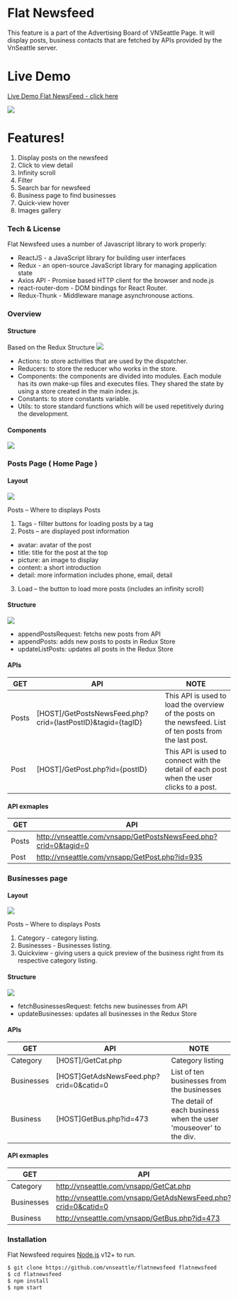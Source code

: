 # Flat Newsfeed

This feature is a part of the Advertising Board of VNSeattle Page. It will display posts, business contacts that are fetched by APIs provided by the VnSeattle server.

# Live Demo
[Live Demo Flat NewsFeed - click here](https://master.d2tb1gog3fr3bu.amplifyapp.com/)

<img src='http://vnseattle.com/vnsmarket-design/sreenshots1.jpg' />


# Features!

  1. Display posts on the newsfeed
  2. Click to view detail
  3. Infinity scroll
  4. Filter
  5. Search bar for newsfeed
  6. Business page to find businesses
  7. Quick-view hover   
  8. Images gallery 
 
### Tech & License 

Flat Newsfeed uses a number of Javascript library to work properly:

* ReactJS - a JavaScript library for building user interfaces
* Redux - an open-source JavaScript library for managing application state
* Axios API  - Promise based HTTP client for the browser and node.js
* react-router-dom - DOM bindings for React Router.
* Redux-Thunk - Middleware manage asynchronouse actions.

### Overview
#### Structure
Based on the Redux Structure 
<img src='https://thumbs.gfycat.com/SociableCraftyAlpaca-small.gif' />

* Actions: to store activities that are used by the dispatcher.
* Reducers: to store the reducer who works in the store.
* Components: the components are divided into modules. Each module has its own make-up files and executes files. They shared the state by using a store created in the main index.js.
* Constants: to store constants variable.
* Utils: to store standard functions which will be used repetitively during the development. 

#### Components 
<img src='http://vnseattle.com/vnsmarket-design/component-structure.png' />

### Posts Page ( Home Page )
#### Layout
<img src='http://vnseattle.com/vnsmarket-design/newsfeed-overview.png'/>

Posts – Where to displays Posts
1. Tags - fillter buttons for loading posts by a tag
2. Posts – are displayed post information
* avatar: avatar of the post
* title: title for the post at the top
* picture: an image to display   
* content: a short introduction
* detail: more information includes phone, email, detail    
3. Load – the button to load more posts (includes an infinity scroll)  

#### Structure

<img src='http://vnseattle.com/vnsmarket-design/post-page-redux3.png' />

* appendPostsRequest: fetchs new posts from API 
* appendPosts: adds new posts to posts in Redux Store
* updateListPosts: updates all posts in the Redux Store 

#### APIs

| GET | API | NOTE |
| ------ | ------ | ----- |
| Posts | [HOST]/GetPostsNewsFeed.php?crid={lastPostID}&tagid={tagID} | This API is used to load the overview of the posts on the newsfeed. List of ten posts from the last post. 
| Post | [HOST]/GetPost.php?id={postID} | This API is used to connect with the detail of each post when the user clicks to a post.

#### API exmaples 

| GET | API |
| ------ | ------ |
| Posts | http://vnseattle.com/vnsapp/GetPostsNewsFeed.php?crid=0&tagid=0
| Post | http://vnseattle.com/vnsapp/GetPost.php?id=935

### Businesses page 

#### Layout
<img src='http://vnseattle.com/vnsmarket-design/businesses-page-layout.png'>

Posts – Where to displays Posts
1. Category - category listing.
2. Businesses - Businesses listing.
3. Quickview  - giving users a quick preview of the business right from its respective category listing.

#### Structure

<img src='http://vnseattle.com/vnsmarket-design/bus-page-redux.png' />

* fetchBusinessesRequest: fetchs new businesses from API 
* updateBusinesses: updates all businesses in the Redux Store 

#### APIs

| GET | API | NOTE |
| ------ | ------ | ----- |
| Category | [HOST]/GetCat.php | Category listing
| Businesses | [HOST]GetAdsNewsFeed.php?crid=0&catid=0 | List of ten businesses from the businesses 
| Business | [HOST]GetBus.php?id=473 |  The detail of each business when the user 'mouseover' to the div.

#### API exmaples 

| GET | API |
| ------ | ------ |
| Category | http://vnseattle.com/vnsapp/GetCat.php
| Businesses | http://vnseattle.com/vnsapp/GetAdsNewsFeed.php?crid=0&catid=0
|Business|http://vnseattle.com/vnsapp/GetBus.php?id=473 


### Installation

Flat Newsfeed requires [Node.js](https://nodejs.org/) v12+ to run.

```sh
$ git clone https://github.com/vnseattle/flatnewsfeed flatnewsfeed
$ cd flatnewsfeed
$ npm install
$ npm start
```